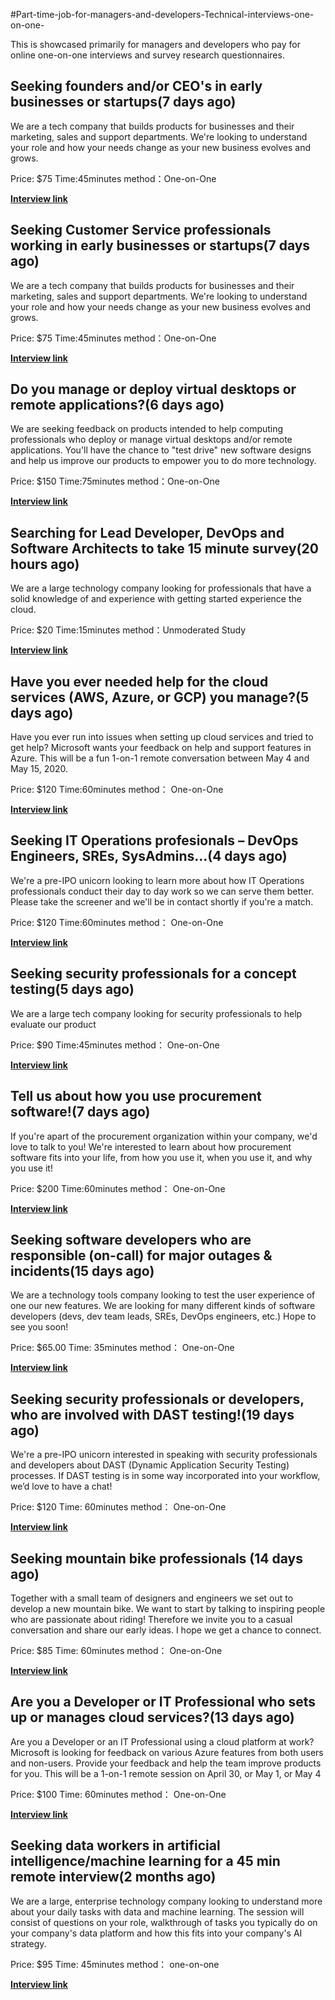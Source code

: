 
#Part-time-job-for-managers-and-developers-Technical-interviews-one-on-one-

This is showcased primarily for managers and developers who pay for online one-on-one interviews and survey research questionnaires.

## Seeking founders and/or CEO's in early businesses or startups(7 days ago)

We are a tech company that builds products for businesses and their marketing, sales and support departments. We're looking to understand your role and how your needs change as your new business evolves and grows.

Price: $75  Time:45minutes   method：One-on-One

**[Interview link](https://app.respondent.io/respondents/projects/view/5ea9e7ca416a77002864bc06/do-you-manage-or-deploy-virtual-desktops-or-remote-applications?referralCode=williamlee-6006084f2319"link")**



## Seeking Customer Service professionals working in early businesses or startups(7 days ago)

We are a tech company that builds products for businesses and their marketing, sales and support departments. We're looking to understand your role and how your needs change as your new business evolves and grows.

Price: $75  Time:45minutes   method：One-on-One

**[Interview link](https://app.respondent.io/respondents/projects/view/5ea704e6b826e70030a51250/seeking-customer-service-professionals-working-in-early-businesses-or-startups?referralCode=williamlee-6006084f2319"link")**


## Do you manage or deploy virtual desktops or remote applications?(6 days ago)

We are seeking feedback on products intended to help computing professionals who deploy or manage virtual desktops and/or remote applications. You'll have the chance to "test drive" new software designs and help us improve our products to empower you to do more technology.

Price: $150  Time:75minutes   method：One-on-One

**[Interview link](https://app.respondent.io/respondents/projects/view/5ea9e7ca416a77002864bc06/do-you-manage-or-deploy-virtual-desktops-or-remote-applications?referralCode=williamlee-6006084f2319"link")**

## Searching for Lead Developer, DevOps and Software Architects to take 15 minute survey(20 hours ago)

We are a large technology company looking for professionals that have a solid knowledge of and experience with getting started experience the cloud.

Price: $20  Time:15minutes   method：Unmoderated Study

**[Interview link](hhttps://app.respondent.io/respondents/v2/projects/view/5eb0554f22dbe7002827af72/searching-for-lead-developer-devops-and-software-architects-to-take-15-minute-survey "link")**


## Have you ever needed help for the cloud services (AWS, Azure, or GCP) you manage?(5 days ago)

Have you ever run into issues when setting up cloud services and tried to get help? Microsoft wants your feedback on help and support features in Azure. This will be a fun 1-on-1 remote conversation between May 4 and May 15, 2020.

Price: $120  Time:60minutes   method： One-on-One

**[Interview link](https://app.respondent.io/respondents/projects/view/5eab0f52bc271a0028f02f1a/have-you-ever-needed-help-for-the-cloud-services-(aws-azure-or-gcp)-you-manage?referralCode=williamlee-6006084f2319 "link")**


## Seeking IT Operations profesionals – DevOps Engineers, SREs, SysAdmins...(4 days ago)

We're a pre-IPO unicorn looking to learn more about how IT Operations professionals conduct their day to day work so we can serve them better. Please take the screener and we'll be in contact shortly if you're a match.

Price: $120  Time:60minutes   method： One-on-One

**[Interview link](https://app.respondent.io/respondents/projects/view/5eaaab8e1334ee0032f54d10/seeking-it-operations-profesionals-devops-engineers-sres-sysadmins...?referralCode=williamlee-6006084f2319 "link")**


## Seeking security professionals for a concept testing(5 days ago)

We are a large tech company looking for security professionals to help evaluate our product

Price: $90  Time:45minutes   method： One-on-One

**[Interview link](https://app.respondent.io/respondents/projects/view/5eaac1be5d2e0600320de529/seeking-security-professionals-for-a-concept-testing?referralCode=williamlee-6006084f2319 "link")**


## Tell us about how you use procurement software!(7 days ago)

If you're apart of the procurement organization within your company, we'd love to talk to you! We're interested to learn about how procurement software fits into your life, from how you use it, when you use it, and why you use it!

Price: $200  Time:60minutes   method： One-on-One

**[Interview link](https://app.respondent.io/respondents/projects/view/5ea7909c098c23002aef4400/tell-us-about-how-you-use-procurement-software!?referralCode=williamlee-6006084f2319 "link")**



## Seeking software developers who are responsible (on-call) for major outages & incidents(15 days ago)

We are a technology tools company looking to test the user experience of one our new features. We are looking for many different kinds of software developers (devs, dev team leads, SREs, DevOps engineers, etc.) Hope to see you soon!

Price: $65.00   Time: 35minutes   method： One-on-One

**[Interview link](https://app.respondent.io/respondents/projects/view/5e99c328a64ed9003ea5c86e/seeking-software-developers-who-are-responsible-(on-call)-for-major-outages-and-incidents?referralCode=williamlee-6006084f2319 "link")**

## Seeking security professionals or developers, who are involved with DAST testing!(19 days ago)

We're a pre-IPO unicorn interested in speaking with security professionals and developers about DAST (Dynamic Application Security Testing) processes. If DAST testing is in some way incorporated into your workflow, we’d love to have a chat!

Price: $120   Time: 60minutes   method： One-on-One

**[Interview link](https://app.respondent.io/respondents/projects/view/5e97e846064966002e51c075/seeking-security-professionals-or-developers-who-are-involved-with-dast-testing!?referralCode=williamlee-6006084f2319 "link")**

## Seeking mountain bike professionals (14 days ago)

Together with a small team of designers and engineers we set out to develop a new mountain bike. We want to start by talking to inspiring people who are passionate about riding! Therefore we invite you to a casual conversation and share our early ideas. I hope we get a chance to connect.

Price: $85   Time: 60minutes   method： One-on-One

**[Interview link](https://app.respondent.io/respondents/projects/view/5e9f4ea3c77380002a7cbb7b/seeking-mountain-bike-professionals?referralCode=williamlee-6006084f2319 "link")**


## Are you a Developer or IT Professional who sets up or manages cloud services?(13 days ago)

Are you a Developer or an IT Professional using a cloud platform at work? Microsoft is looking for feedback on various Azure features from both users and non-users. Provide your feedback and help the team improve products for you. This will be a 1-on-1 remote session on April 30, or May 1, or May 4

Price: $100    Time: 60minutes   method： One-on-One

**[Interview link](https://app.respondent.io/respondents/projects/view/5ea0997b012c73003883a3c1/are-you-a-developer-or-it-professional-who-sets-up-or-manages-cloud-services?referralCode=williamlee-6006084f2319 "link")**


## Seeking data workers in artificial intelligence/machine learning for a 45 min remote interview(2 months ago)


 We are a large, enterprise technology company looking to understand more about your daily tasks with data and machine learning. The session will consist of questions on your role, walkthrough of tasks you typically do on your company's data platform and how this fits into your company's AI strategy.
 
Price: $95        Time:  45minutes         method： one-on-one

**[Interview link](https://app.respondent.io/respondents/projects/view/5e53cfca9a4f8f002899c1d2/seeking-data-workers-in-artificial-intelligencemachine-learning-for-a-45-min-remote-interview?referralCode=williamlee-6006084f2319 "link")**
